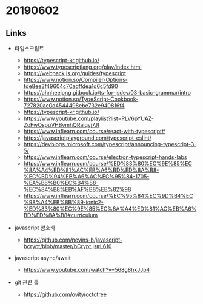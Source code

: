 # 20190602

## Links
- 타입스크립트

    - https://typescript-kr.github.io/
    - https://www.typescriptlang.org/play/index.html
    - https://webpack.js.org/guides/typescript
    - https://www.notion.so/Compiler-Options-fde8ee3f49604c70adffdea1d6c5fd90
    - https://ahnheejong.gitbook.io/ts-for-jsdev/03-basic-grammar/intro
    - https://www.notion.so/TypeScript-Cookbook-727820ac0d4544498ebe732e940816f4
    - https://typescript-kr.github.io/
    - https://www.youtube.com/playlist?list=PLV6pYUAZ-ZoFwOspuVHBvmhQRalqvj7Jf
    - https://www.inflearn.com/course/react-with-typescript#
    - https://javascriptplayground.com/typescript-eslint/
    - https://devblogs.microsoft.com/typescript/announcing-typescript-3-5/
    - https://www.inflearn.com/course/electron-typescript-hands-labs
    - https://www.inflearn.com/course/%ED%83%80%EC%9E%85%EC%8A%A4%ED%81%AC%EB%A6%BD%ED%8A%B8-%EC%BD%94%EB%A6%AC%EC%95%84-1705-%EA%B8%B0%EC%B4%88-%EC%84%B8%EB%AF%B8%EB%82%98
    - https://www.inflearn.com/course/%EC%95%84%EC%9D%B4%EC%98%A4%EB%8B%89-ionic2-%ED%83%80%EC%9E%85%EC%8A%A4%ED%81%AC%EB%A6%BD%ED%8A%B8#curriculum

- javascript 암호화
    - https://github.com/nevins-b/javascript-bcrypt/blob/master/bCrypt.js#L610

- javascript async/await
    - https://www.youtube.com/watch?v=568g8hxJJp4

- git 관련 툴
    - https://github.com/ovity/octotree